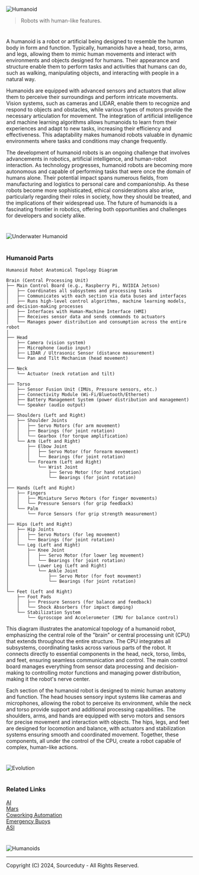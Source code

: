 ![Humanoid](https://github.com/user-attachments/assets/2519f7ab-b8d5-40f3-a77b-5ca7ce875543)

> Robots with human-like features.

#

A humanoid is a robot or artificial being designed to resemble the human body in form and function. Typically, humanoids have a head, torso, arms, and legs, allowing them to mimic human movements and interact with environments and objects designed for humans. Their appearance and structure enable them to perform tasks and activities that humans can do, such as walking, manipulating objects, and interacting with people in a natural way.

Humanoids are equipped with advanced sensors and actuators that allow them to perceive their surroundings and perform intricate movements. Vision systems, such as cameras and LIDAR, enable them to recognize and respond to objects and obstacles, while various types of motors provide the necessary articulation for movement. The integration of artificial intelligence and machine learning algorithms allows humanoids to learn from their experiences and adapt to new tasks, increasing their efficiency and effectiveness. This adaptability makes humanoid robots valuable in dynamic environments where tasks and conditions may change frequently.

The development of humanoid robots is an ongoing challenge that involves advancements in robotics, artificial intelligence, and human-robot interaction. As technology progresses, humanoid robots are becoming more autonomous and capable of performing tasks that were once the domain of humans alone. Their potential impact spans numerous fields, from manufacturing and logistics to personal care and companionship. As these robots become more sophisticated, ethical considerations also arise, particularly regarding their roles in society, how they should be treated, and the implications of their widespread use. The future of humanoids is a fascinating frontier in robotics, offering both opportunities and challenges for developers and society alike.

#

![Underwater Humanoid](https://github.com/user-attachments/assets/b540d0e7-d238-471a-b045-c5b4763fbf79)

#
### Humanoid Parts

```
Humanoid Robot Anatomical Topology Diagram

Brain (Central Processing Unit)
├── Main Control Board (e.g., Raspberry Pi, NVIDIA Jetson)
│   ├── Coordinates all subsystems and processing tasks
│   ├── Communicates with each section via data buses and interfaces
│   ├── Runs high-level control algorithms, machine learning models, and decision-making processes
│   ├── Interfaces with Human-Machine Interface (HMI)
│   ├── Receives sensor data and sends commands to actuators
│   └── Manages power distribution and consumption across the entire robot
│
├── Head
│   ├── Camera (vision system)
│   ├── Microphone (audio input)
│   ├── LIDAR / Ultrasonic Sensor (distance measurement)
│   └── Pan and Tilt Mechanism (head movement)
│
├── Neck
│   └── Actuator (neck rotation and tilt)
│
├── Torso
│   ├── Sensor Fusion Unit (IMUs, Pressure sensors, etc.)
│   ├── Connectivity Module (Wi-Fi/Bluetooth/Ethernet)
│   ├── Battery Management System (power distribution and management)
│   └── Speaker (audio output)
│
├── Shoulders (Left and Right)
│   ├── Shoulder Joints
│   │   ├── Servo Motors (for arm movement)
│   │   ├── Bearings (for joint rotation)
│   │   └── Gearbox (for torque amplification)
│   └── Arm (Left and Right)
│       ├── Elbow Joint
│       │   ├── Servo Motor (for forearm movement)
│       │   └── Bearings (for joint rotation)
│       └── Forearm (Left and Right)
│           └── Wrist Joint
│               ├── Servo Motor (for hand rotation)
│               └── Bearings (for joint rotation)
│
├── Hands (Left and Right)
│   ├── Fingers
│   │   ├── Miniature Servo Motors (for finger movements)
│   │   └── Pressure Sensors (for grip feedback)
│   └── Palm
│       └── Force Sensors (for grip strength measurement)
│
├── Hips (Left and Right)
│   ├── Hip Joints
│   │   ├── Servo Motors (for leg movement)
│   │   └── Bearings (for joint rotation)
│   └── Leg (Left and Right)
│       ├── Knee Joint
│       │   ├── Servo Motor (for lower leg movement)
│       │   └── Bearings (for joint rotation)
│       └── Lower Leg (Left and Right)
│           └── Ankle Joint
│               ├── Servo Motor (for foot movement)
│               └── Bearings (for joint rotation)
│
└── Feet (Left and Right)
    ├── Foot Pads
    │   ├── Pressure Sensors (for balance and feedback)
    │   └── Shock Absorbers (for impact damping)
    └── Stabilization System
        └── Gyroscope and Accelerometer (IMU for balance control)
```

This diagram illustrates the anatomical topology of a humanoid robot, emphasizing the central role of the "brain" or central processing unit (CPU) that extends throughout the entire structure. The CPU integrates all subsystems, coordinating tasks across various parts of the robot. It connects directly to essential components in the head, neck, torso, limbs, and feet, ensuring seamless communication and control. The main control board manages everything from sensor data processing and decision-making to controlling motor functions and managing power distribution, making it the robot's nerve center.

Each section of the humanoid robot is designed to mimic human anatomy and function. The head houses sensory input systems like cameras and microphones, allowing the robot to perceive its environment, while the neck and torso provide support and additional processing capabilities. The shoulders, arms, and hands are equipped with servo motors and sensors for precise movement and interaction with objects. The hips, legs, and feet are designed for locomotion and balance, with actuators and stabilization systems ensuring smooth and coordinated movement. Together, these components, all under the control of the CPU, create a robot capable of complex, human-like actions.

#

![Evolution](https://github.com/user-attachments/assets/5af9f9b5-bfe0-49a1-9bce-233814310fef)

#
### Related Links

[AI](https://github.com/sourceduty/AI)
<br>
[Mars](https://github.com/sourceduty/Mars)
<br>
[Coworking Automation](https://github.com/sourceduty/Coworking_Automation)
<br>
[Emergency Buoys](https://github.com/sourceduty/Emergency_Buoys)
<br>
[ASI](https://github.com/sourceduty/Artificial_Superintelligence)

#

![Humanoids](https://github.com/user-attachments/assets/944193d4-0873-4c7d-bdb3-8c1861c15c63)

***
Copyright (C) 2024, Sourceduty - All Rights Reserved.
